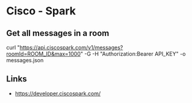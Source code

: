 # Cisco - Spark
Get all messages in a room
--------------------------


  curl "<https://api.ciscospark.com/v1/messages?roomId=ROOM_ID&max=1000>" -G -H "Authorization:Bearer API_KEY" -o messages.json


Links
-----


* <https://developer.ciscospark.com/>


